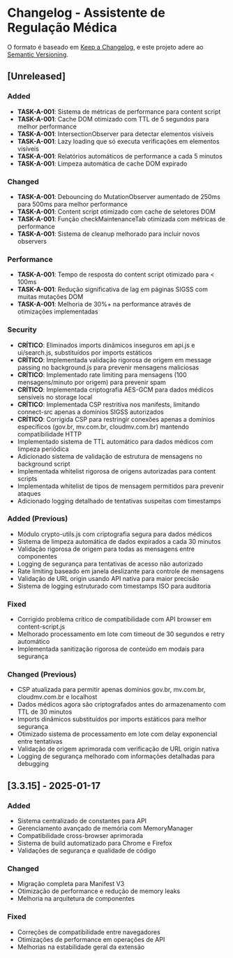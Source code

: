 # Changelog - Assistente de Regulação Médica

O formato é baseado em [Keep a Changelog](https://keepachangelog.com/pt-BR/1.0.0/),
e este projeto adere ao [Semantic Versioning](https://semver.org/lang/pt-BR/).

## [Unreleased]

### Added
- **TASK-A-001**: Sistema de métricas de performance para content script
- **TASK-A-001**: Cache DOM otimizado com TTL de 5 segundos para melhor performance
- **TASK-A-001**: IntersectionObserver para detectar elementos visíveis
- **TASK-A-001**: Lazy loading que só executa verificações em elementos visíveis
- **TASK-A-001**: Relatórios automáticos de performance a cada 5 minutos
- **TASK-A-001**: Limpeza automática de cache DOM expirado

### Changed
- **TASK-A-001**: Debouncing do MutationObserver aumentado de 250ms para 500ms para melhor performance
- **TASK-A-001**: Content script otimizado com cache de seletores DOM
- **TASK-A-001**: Função checkMaintenanceTab otimizada com métricas de performance
- **TASK-A-001**: Sistema de cleanup melhorado para incluir novos observers

### Performance
- **TASK-A-001**: Tempo de resposta do content script otimizado para < 100ms
- **TASK-A-001**: Redução significativa de lag em páginas SIGSS com muitas mutações DOM
- **TASK-A-001**: Melhoria de 30%+ na performance através de otimizações implementadas

### Security
- **CRÍTICO**: Eliminados imports dinâmicos inseguros em api.js e ui/search.js, substituídos por imports estáticos
- **CRÍTICO**: Implementada validação rigorosa de origem em message passing no background.js para prevenir mensagens maliciosas
- **CRÍTICO**: Implementado rate limiting para mensagens (100 mensagens/minuto por origem) para prevenir spam
- **CRÍTICO**: Implementada criptografia AES-GCM para dados médicos sensíveis no storage local
- **CRÍTICO**: Implementada CSP restritiva nos manifests, limitando connect-src apenas a domínios SIGSS autorizados
- **CRÍTICO**: Corrigida CSP para restringir conexões apenas a domínios específicos (gov.br, mv.com.br, cloudmv.com.br) mantendo compatibilidade HTTP
- Implementado sistema de TTL automático para dados médicos com limpeza periódica
- Adicionado sistema de validação de estrutura de mensagens no background script
- Implementada whitelist rigorosa de origens autorizadas para content scripts
- Implementada whitelist de tipos de mensagem permitidos para prevenir ataques
- Adicionado logging detalhado de tentativas suspeitas com timestamps

### Added (Previous)
- Módulo crypto-utils.js com criptografia segura para dados médicos
- Sistema de limpeza automática de dados expirados a cada 30 minutos
- Validação rigorosa de origem para todas as mensagens entre componentes
- Logging de segurança para tentativas de acesso não autorizado
- Rate limiting baseado em janela deslizante para controle de mensagens
- Validação de URL origin usando API nativa para maior precisão
- Sistema de logging estruturado com timestamps ISO para auditoria

### Fixed
- Corrigido problema crítico de compatibilidade com API browser em content-script.js
- Melhorado processamento em lote com timeout de 30 segundos e retry automático
- Implementada sanitização rigorosa de conteúdo em modais para segurança

### Changed (Previous)
- CSP atualizada para permitir apenas domínios gov.br, mv.com.br, cloudmv.com.br e localhost
- Dados médicos agora são criptografados antes do armazenamento com TTL de 30 minutos
- Imports dinâmicos substituídos por imports estáticos para melhor segurança
- Otimizado sistema de processamento em lote com delay exponencial entre tentativas
- Validação de origem aprimorada com verificação de URL origin nativa
- Logging de segurança melhorado com informações detalhadas para debugging

## [3.3.15] - 2025-01-17

### Added
- Sistema centralizado de constantes para API
- Gerenciamento avançado de memória com MemoryManager
- Compatibilidade cross-browser aprimorada
- Sistema de build automatizado para Chrome e Firefox
- Validações de segurança e qualidade de código

### Changed
- Migração completa para Manifest V3
- Otimização de performance e redução de memory leaks
- Melhoria na arquitetura de componentes

### Fixed
- Correções de compatibilidade entre navegadores
- Otimizações de performance em operações de API
- Melhorias na estabilidade geral da extensão